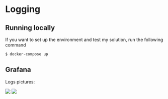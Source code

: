 # Logging

## Running locally

If you want to set up the environment and test my solution, run the following command

```bash
$ docker-compose up
```

## Grafana

Logs pictures:

![](https://i.imgur.com/TSZN2Gs.png)
![](https://i.imgur.com/vC7eMAy.png)